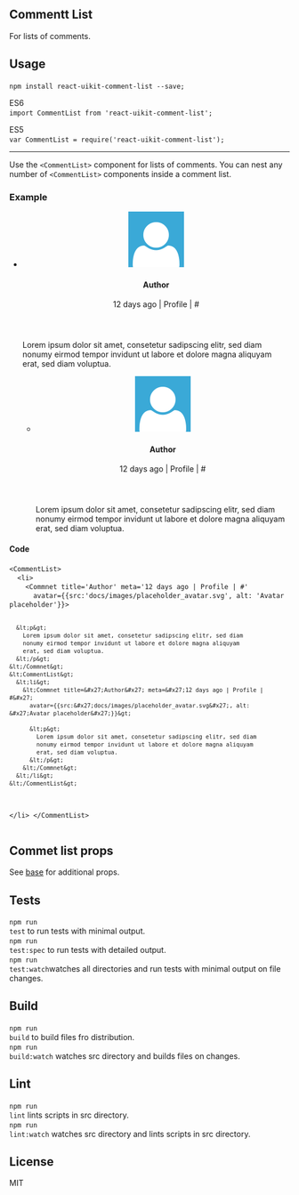 <div><link rel="stylesheet" href="https://cdnjs.cloudflare.com/ajax/libs/uikit/2.24.2/css/uikit.almost-flat.min.css"/><section><h1>Commentt List</h1><p class="uk-article-lead">For lists of comments.</p></section><section><h2>Usage</h2><p><code>npm install react-uikit-comment-list --save;</code></p><p>ES6 <br/><code>import CommentList from &#x27;react-uikit-comment-list&#x27;;</code><br/></p><p>ES5 <br/><code>var CommentList = require(&#x27;react-uikit-comment-list&#x27;);</code></p><hr class="uk-article-divider"/><p>Use the <code>&lt;CommentList&gt;</code> component for lists of comments. You can nest any number of <code>&lt;CommentList&gt;</code> components inside a comment list.</p><h3 class="example">Example</h3><ul class="uk-comment-list"><li><article title="Author" class="uk-comment uk-comment-primary"><header class="uk-comment-header"><img class="uk-comment-avatar" src="docs/images/placeholder_avatar.svg" alt="Avatar placeholder"/><h4 class="uk-comment-title">Author</h4><div class="uk-comment-meta">12 days ago | Profile | #</div></header><div class="uk-comment-body"><p>Lorem ipsum dolor sit amet, consetetur sadipscing elitr, sed diam nonumy eirmod tempor invidunt ut labore et dolore magna aliquyam erat, sed diam voluptua.</p></div></article><ul class="uk-comment-list"><li><article title="Author" class="uk-comment"><header class="uk-comment-header"><img class="uk-comment-avatar" src="docs/images/placeholder_avatar.svg" alt="Avatar placeholder"/><h4 class="uk-comment-title">Author</h4><div class="uk-comment-meta">12 days ago | Profile | #</div></header><div class="uk-comment-body"><p>Lorem ipsum dolor sit amet, consetetur sadipscing elitr, sed diam nonumy eirmod tempor invidunt ut labore et dolore magna aliquyam erat, sed diam voluptua.</p></div></article></li></ul></li></ul><h4 class="code">Code</h4><pre class="uk-scrollable-text xml"><code class="xml">&lt;CommentList&gt;
  &lt;li&gt;
    &lt;Commnet title=&#x27;Author&#x27; meta=&#x27;12 days ago | Profile | #&#x27;
      avatar={{src:&#x27;docs/images/placeholder_avatar.svg&#x27;, alt: &#x27;Avatar placeholder&#x27;}}&gt;

      &lt;p&gt;
        Lorem ipsum dolor sit amet, consetetur sadipscing elitr, sed diam
        nonumy eirmod tempor invidunt ut labore et dolore magna aliquyam
        erat, sed diam voluptua.
      &lt;/p&gt;
    &lt;/Commnet&gt;
    &lt;CommentList&gt;
      &lt;li&gt;
        &lt;Commnet title=&#x27;Author&#x27; meta=&#x27;12 days ago | Profile | #&#x27;
          avatar={{src:&#x27;docs/images/placeholder_avatar.svg&#x27;, alt: &#x27;Avatar placeholder&#x27;}}&gt;

          &lt;p&gt;
            Lorem ipsum dolor sit amet, consetetur sadipscing elitr, sed diam
            nonumy eirmod tempor invidunt ut labore et dolore magna aliquyam
            erat, sed diam voluptua.
          &lt;/p&gt;
        &lt;/Commnet&gt;
      &lt;/li&gt;
    &lt;/CommentList&gt;
  &lt;/li&gt;
&lt;/CommentList&gt;
</code></pre></section><section><h2>Commet list props</h2><p>See <a href="https://github.com/otissv/react-uikit-base">base</a> for additional props.</p></section><section><h2>Tests</h2><p><code>npm run test</code> to run tests with minimal output.<br/><code>npm run test:spec</code> to run tests with detailed output.<br/><code>npm run test:watch</code>watches all directories and run tests with minimal output on file changes.<br/></p></section><section><h2>Build</h2><p><code>npm run build</code> to build files fro distribution.<br/><code>npm run build:watch</code> watches src directory and builds files on changes.<br/></p></section><section><h2>Lint</h2><p><code>npm run lint</code> lints scripts in src directory.<br/><code>npm run lint:watch</code> watches src directory and lints scripts in src directory.<br/></p></section><section><h2>License</h2><p>MIT</p></section></div>
